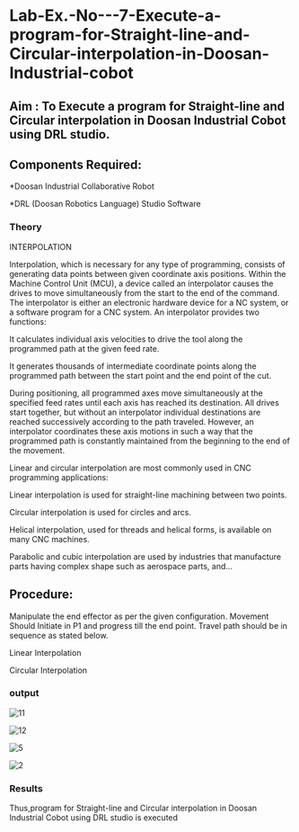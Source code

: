 
# Lab-Ex.-No---7-Execute-a-program-for-Straight-line-and-Circular-interpolation-in-Doosan-Industrial-cobot

## Aim : To Execute a program for Straight-line and Circular interpolation in Doosan Industrial Cobot using DRL studio.

## Components Required:

*Doosan Industrial Collaborative Robot

*DRL (Doosan Robotics Language) Studio Software

### Theory 

INTERPOLATION

Interpolation, which is necessary for any type of programming, consists of generating data points between given coordinate axis positions. Within the Machine Control Unit (MCU), a device called an interpolator causes the drives to move simultaneously from the start to the end of the command. The interpolator is either an electronic hardware device for a NC system, or a software program for a CNC system. An interpolator provides two functions:

It calculates individual axis velocities to drive the tool along the programmed path at the given feed rate.

It generates thousands of intermediate coordinate points along the programmed path between the start point and the end point of the cut.

During positioning, all programmed axes move simultaneously at the specified feed rates until each axis has reached its destination. All drives start together, but without an interpolator individual destinations are reached successively according to the path traveled. However, an interpolator coordinates these axis motions in such a way that the programmed path is constantly maintained from the beginning to the end of the movement.

Linear and circular interpolation are most commonly used in CNC programming applications:

Linear interpolation is used for straight-line machining between two points.

Circular interpolation is used for circles and arcs.

Helical interpolation, used for threads and helical forms, is available on many CNC machines.

Parabolic and cubic interpolation are used by industries that manufacture parts having complex shape such as aerospace parts, and...

## Procedure:

Manipulate the end effector as per the given configuration. Movement Should Initiate in P1 and progress till the end point. Travel path should be in sequence as stated below.

Linear Interpolation

Circular Interpolation

### output

![11](https://user-images.githubusercontent.com/74660507/174606101-ceefbb2f-1a5e-4b5c-98c4-b675ee6585cb.jpeg)

![12](https://user-images.githubusercontent.com/74660507/174606121-88446623-62de-4a8f-a844-83a673f0d56a.jpeg)

![5](https://user-images.githubusercontent.com/74660507/174606255-4fd8d036-91cb-4d18-8ca9-f5becb7ddf99.jpeg)

![2](https://user-images.githubusercontent.com/74660507/174606195-0a3b7eb5-ac6c-43c2-ae06-59b77e9cf6bd.jpeg)

### Results 

Thus,program for Straight-line and Circular interpolation in Doosan Industrial Cobot using DRL studio is executed

 


 
